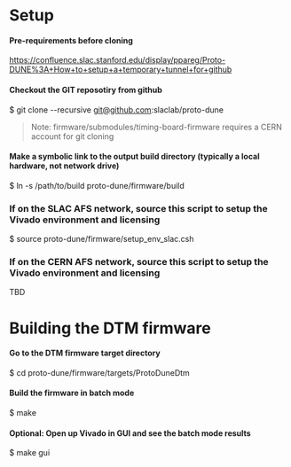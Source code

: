 # Setup 

#### Pre-requirements before cloning
https://confluence.slac.stanford.edu/display/ppareg/Proto-DUNE%3A+How+to+setup+a+temporary+tunnel+for+github

#### Checkout the GIT reposotiry from github 
$ git clone --recursive git@github.com:slaclab/proto-dune

> Note: firmware/submodules/timing-board-firmware requires a CERN account for git cloning

#### Make a symbolic link to the output build directory (typically a local hardware, not network drive)
$ ln -s /path/to/build proto-dune/firmware/build

### If on the SLAC AFS network, source this script to setup the Vivado environment and licensing  
$ source proto-dune/firmware/setup_env_slac.csh

### If on the CERN AFS network, source this script to setup the Vivado environment and licensing  
TBD 

# Building the DTM firmware

#### Go to the DTM firmware target directory
$ cd proto-dune/firmware/targets/ProtoDuneDtm

#### Build the firmware in batch mode
$ make

#### Optional: Open up Vivado in GUI and see the batch mode results
$ make gui
